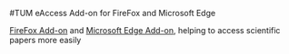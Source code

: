 
#TUM eAccess Add-on for FireFox and Microsoft Edge

[FireFox Add-on](https://www.google.de/) and [Microsoft Edge Add-on](https://www.google.de/), helping to access scientific papers more easily 

